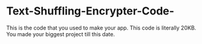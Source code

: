 # Text-Shuffling-Encrypter-Code-
This is the code that you used to make your app. This code is literally 20KB. You made your biggest project till this date.
